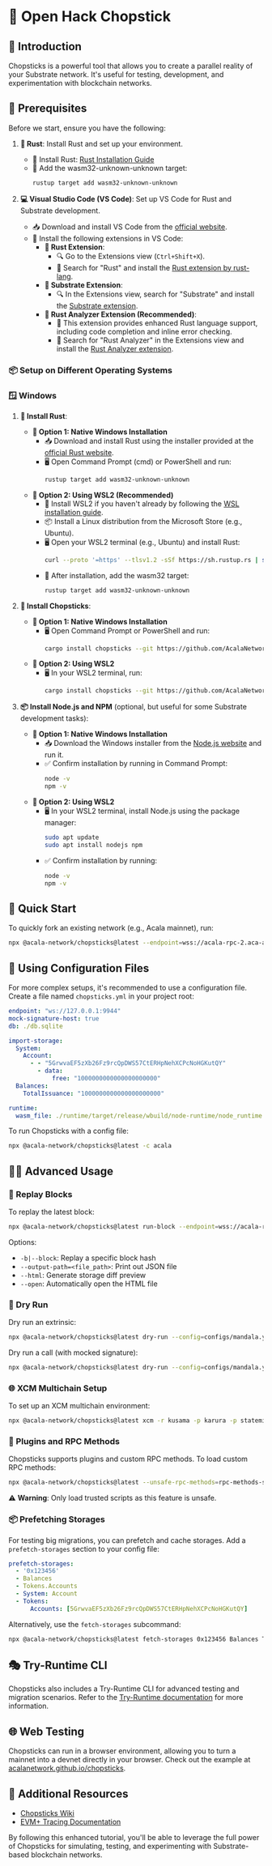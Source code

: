 # 🥢 Open Hack Chopstick

## 📝 Introduction

Chopsticks is a powerful tool that allows you to create a parallel reality of your Substrate network. It's useful for testing, development, and experimentation with blockchain networks.

## 📝 Prerequisites

Before we start, ensure you have the following:

1. **🦀 Rust**: Install Rust and set up your environment.
   - 🔧 Install Rust: [Rust Installation Guide](https://www.rust-lang.org/tools/install)
   - 🎯 Add the wasm32-unknown-unknown target:
     ```bash
     rustup target add wasm32-unknown-unknown
     ```

2. **💻 Visual Studio Code (VS Code)**: Set up VS Code for Rust and Substrate development.
   - 📥 Download and install VS Code from the [official website](https://code.visualstudio.com/).
   - 🧩 Install the following extensions in VS Code:
     - **🦀 Rust Extension**:
       - 🔍 Go to the Extensions view (`Ctrl+Shift+X`).
       - 🔎 Search for "Rust" and install the [Rust extension by rust-lang](https://marketplace.visualstudio.com/items?itemName=rust-lang.rust).
     - **🧬 Substrate Extension**:
       - 🔍 In the Extensions view, search for "Substrate" and install the [Substrate extension](https://marketplace.visualstudio.com/items?itemName=paritytech.vscode-substrate).
     - **🔬 Rust Analyzer Extension (Recommended)**:
       - 🚀 This extension provides enhanced Rust language support, including code completion and inline error checking.
       - 🔎 Search for "Rust Analyzer" in the Extensions view and install the [Rust Analyzer extension](https://marketplace.visualstudio.com/items?itemName=matklad.rust-analyzer).

### 📦 Setup on Different Operating Systems

### 🪟 Windows

1. **🦀 Install Rust**:
   - **🔄 Option 1: Native Windows Installation**
     - 📥 Download and install Rust using the installer provided at the [official Rust website](https://www.rust-lang.org/tools/install).
     - 🖥️ Open Command Prompt (cmd) or PowerShell and run:
       ```bash
       rustup target add wasm32-unknown-unknown
       ```
   - **🐧 Option 2: Using WSL2 (Recommended)**
     - 🔧 Install WSL2 if you haven't already by following the [WSL installation guide](https://docs.microsoft.com/en-us/windows/wsl/install).
     - 📦 Install a Linux distribution from the Microsoft Store (e.g., Ubuntu).
     - 🖥️ Open your WSL2 terminal (e.g., Ubuntu) and install Rust:
       ```bash
       curl --proto '=https' --tlsv1.2 -sSf https://sh.rustup.rs | sh
       ```
     - 🎯 After installation, add the wasm32 target:
       ```bash
       rustup target add wasm32-unknown-unknown
       ```

2. **🥢 Install Chopsticks**:
   - **🔄 Option 1: Native Windows Installation**
     - 🖥️ Open Command Prompt or PowerShell and run:
       ```bash
       cargo install chopsticks --git https://github.com/AcalaNetwork/chopsticks.git
       ```
   - **🐧 Option 2: Using WSL2**
     - 🖥️ In your WSL2 terminal, run:
       ```bash
       cargo install chopsticks --git https://github.com/AcalaNetwork/chopsticks.git
       ```

3. **📦 Install Node.js and NPM** (optional, but useful for some Substrate development tasks):
   - **🔄 Option 1: Native Windows Installation**
     - 📥 Download the Windows installer from the [Node.js website](https://nodejs.org/) and run it.
     - ✅ Confirm installation by running in Command Prompt:
       ```bash
       node -v
       npm -v
       ```
   - **🐧 Option 2: Using WSL2**
     - 🖥️ In your WSL2 terminal, install Node.js using the package manager:
       ```bash
       sudo apt update
       sudo apt install nodejs npm
       ```
     - ✅ Confirm installation by running:
       ```bash
       node -v
       npm -v
       ```

## 🚀 Quick Start

To quickly fork an existing network (e.g., Acala mainnet), run:

```bash
npx @acala-network/chopsticks@latest --endpoint=wss://acala-rpc-2.aca-api.network/ws
```

## 📁 Using Configuration Files

For more complex setups, it's recommended to use a configuration file. Create a file named `chopsticks.yml` in your project root:

```yaml
endpoint: "ws://127.0.0.1:9944"
mock-signature-host: true
db: ./db.sqlite

import-storage:
  System:
    Account:
      - - "5GrwvaEF5zXb26Fz9rcQpDWS57CtERHpNehXCPcNoHGKutQY"
        - data:
            free: "1000000000000000000000"
  Balances:
    TotalIssuance: "1000000000000000000000"

runtime:
  wasm_file: ./runtime/target/release/wbuild/node-runtime/node_runtime.wasm
```

To run Chopsticks with a config file:

```bash
npx @acala-network/chopsticks@latest -c acala
```

## 🏃‍♂️ Advanced Usage

### 🔄 Replay Blocks

To replay the latest block:

```bash
npx @acala-network/chopsticks@latest run-block --endpoint=wss://acala-rpc-2.aca-api.network/ws
```

Options:
- `-b|--block`: Replay a specific block hash
- `--output-path=<file_path>`: Print out JSON file
- `--html`: Generate storage diff preview
- `--open`: Automatically open the HTML file

### 🧪 Dry Run

Dry run an extrinsic:

```bash
npx @acala-network/chopsticks@latest dry-run --config=configs/mandala.yml --html --open --extrinsic=0x...
```

Dry run a call (with mocked signature):

```bash
npx @acala-network/chopsticks@latest dry-run --config=configs/mandala.yml --html --open --extrinsic=0x... --address=5GrwvaEF5zXb26Fz9rcQpDWS57CtERHpNehXCPcNoHGKutQY
```

### 🌐 XCM Multichain Setup

To set up an XCM multichain environment:

```bash
npx @acala-network/chopsticks@latest xcm -r kusama -p karura -p statemine
```

### 🔌 Plugins and RPC Methods

Chopsticks supports plugins and custom RPC methods. To load custom RPC methods:

```bash
npx @acala-network/chopsticks@latest --unsafe-rpc-methods=rpc-methods-scripts.js
```

⚠️ **Warning**: Only load trusted scripts as this feature is unsafe.

### 📦 Prefetching Storages

For testing big migrations, you can prefetch and cache storages. Add a `prefetch-storages` section to your config file:

```yaml
prefetch-storages:
  - '0x123456'
  - Balances
  - Tokens.Accounts
  - System: Account
  - Tokens:
      Accounts: [5GrwvaEF5zXb26Fz9rcQpDWS57CtERHpNehXCPcNoHGKutQY]
```

Alternatively, use the `fetch-storages` subcommand:

```bash
npx @acala-network/chopsticks@latest fetch-storages 0x123456 Balances Tokens.Accounts --endpoint=wss://acala-rpc-0.aca-api.network --block=<blockhash> --db=acala.sqlite
```

## 🎭 Try-Runtime CLI

Chopsticks also includes a Try-Runtime CLI for advanced testing and migration scenarios. Refer to the [Try-Runtime documentation](packages/chopsticks/src/plugins/try-runtime/README.md) for more information.

## 🌐 Web Testing

Chopsticks can run in a browser environment, allowing you to turn a mainnet into a devnet directly in your browser. Check out the example at [acalanetwork.github.io/chopsticks](https://acalanetwork.github.io/chopsticks/).

## 🔗 Additional Resources

- [Chopsticks Wiki](https://github.com/AcalaNetwork/chopsticks/wiki)
- [EVM+ Tracing Documentation](packages/chopsticks/src/plugins/trace-transaction/README.md)

By following this enhanced tutorial, you'll be able to leverage the full power of Chopsticks for simulating, testing, and experimenting with Substrate-based blockchain networks.
